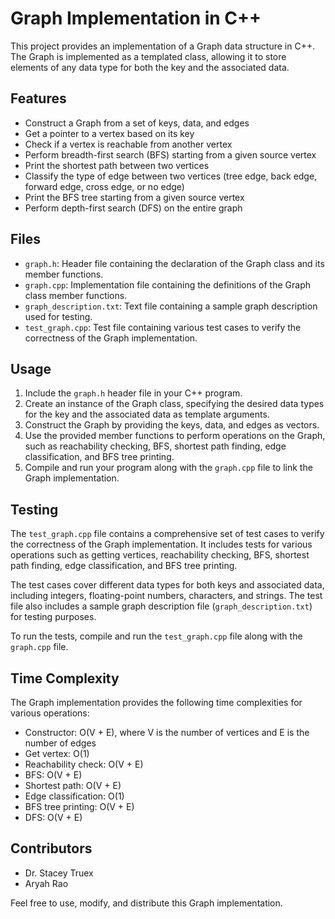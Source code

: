 # Graph Implementation in C++

This project provides an implementation of a Graph data structure in C++. The Graph is implemented as a templated class, allowing it to store elements of any data type for both the key and the associated data.

## Features

- Construct a Graph from a set of keys, data, and edges
- Get a pointer to a vertex based on its key
- Check if a vertex is reachable from another vertex
- Perform breadth-first search (BFS) starting from a given source vertex
- Print the shortest path between two vertices
- Classify the type of edge between two vertices (tree edge, back edge, forward edge, cross edge, or no edge)
- Print the BFS tree starting from a given source vertex
- Perform depth-first search (DFS) on the entire graph

## Files

- `graph.h`: Header file containing the declaration of the Graph class and its member functions.
- `graph.cpp`: Implementation file containing the definitions of the Graph class member functions.
- `graph_description.txt`: Text file containing a sample graph description used for testing.
- `test_graph.cpp`: Test file containing various test cases to verify the correctness of the Graph implementation.

## Usage

1. Include the `graph.h` header file in your C++ program.
2. Create an instance of the Graph class, specifying the desired data types for the key and the associated data as template arguments.
3. Construct the Graph by providing the keys, data, and edges as vectors.
4. Use the provided member functions to perform operations on the Graph, such as reachability checking, BFS, shortest path finding, edge classification, and BFS tree printing.
5. Compile and run your program along with the `graph.cpp` file to link the Graph implementation.

## Testing

The `test_graph.cpp` file contains a comprehensive set of test cases to verify the correctness of the Graph implementation. It includes tests for various operations such as getting vertices, reachability checking, BFS, shortest path finding, edge classification, and BFS tree printing.

The test cases cover different data types for both keys and associated data, including integers, floating-point numbers, characters, and strings. The test file also includes a sample graph description file (`graph_description.txt`) for testing purposes.

To run the tests, compile and run the `test_graph.cpp` file along with the `graph.cpp` file.

## Time Complexity

The Graph implementation provides the following time complexities for various operations:

- Constructor: O(V + E), where V is the number of vertices and E is the number of edges
- Get vertex: O(1)
- Reachability check: O(V + E)
- BFS: O(V + E)
- Shortest path: O(V + E)
- Edge classification: O(1)
- BFS tree printing: O(V + E)
- DFS: O(V + E)

## Contributors

- Dr. Stacey Truex
- Aryah Rao

Feel free to use, modify, and distribute this Graph implementation.